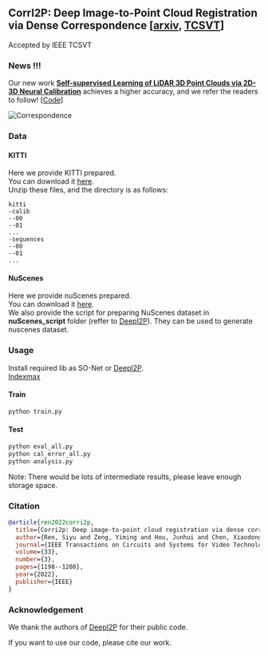 ## CorrI2P: Deep Image-to-Point Cloud Registration via Dense Correspondence [[arxiv](https://arxiv.org/pdf/2207.05483.pdf),  [TCSVT](https://ieeexplore.ieee.org/document/9900350)]   
Accepted by IEEE TCSVT  

### News !!!   
Our new work [**Self-supervised Learning of LiDAR 3D Point Clouds via 2D-3D Neural Calibration**](https://arxiv.org/abs/2401.12452) achieves a higher accuracy, and we refer the readers to follow! [[Code](https://github.com/Eaphan/NCLR)]

![Correspondence](pic/correspondence_ours.png)  
### Data  
#### KITTI
Here we provide KITTI prepared.  
You can download it [here](https://portland-my.sharepoint.com/:u:/g/personal/siyuren2-c_my_cityu_edu_hk/EY_3Cwr3PhZHiNj_ijDPIp0BZx23H9T1J-wrmd6gqbgykw?e=4quHFS).  
Unzip these files, and the directory is as follows:  
```
kitti
-calib
--00
--01
...
-sequences
--00
--01
...
```
#### NuScenes  
Here we provide nuScenes prepared.  
You can download it [here](https://portland-my.sharepoint.com/:f:/g/personal/siyuren2-c_my_cityu_edu_hk/EhCjMm7W95pEvd0W0rMZduUBvwsUfzIYT9r3opBULD8O4g?e=0XIfhq).  
We also provide the script for preparing NuScenes dataset in **nuScenes_script** folder (reffer to [DeepI2P](https://github.com/lijx10/DeepI2P)). They can be used to generate nuscenes dataset. 
### Usage
Install required lib as SO-Net or [DeepI2P](https://github.com/lijx10/DeepI2P/tree/main/models/index_max_ext).  
[Indexmax](https://github.com/lijx10/SO-Net/tree/master/models/index_max_ext)
#### Train
```sh
python train.py
```
#### Test
```sh
python eval_all.py
python cal_error_all.py
python analysis.py
```
Note: There would be lots of intermediate results, please leave enough storage space.  
  
### Citation
```bibtex
@article{ren2022corri2p,
  title={Corri2p: Deep image-to-point cloud registration via dense correspondence},
  author={Ren, Siyu and Zeng, Yiming and Hou, Junhui and Chen, Xiaodong},
  journal={IEEE Transactions on Circuits and Systems for Video Technology},
  volume={33},
  number={3},
  pages={1198--1208},
  year={2022},
  publisher={IEEE}
}
```

### Acknowledgement
We thank the authors of [DeepI2P](https://github.com/lijx10/DeepI2P) for their public code.

If you want to use our code, please cite our work.



